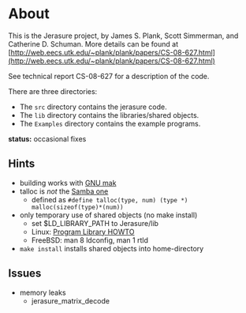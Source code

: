 # About #
This is the Jerasure project, by James S. Plank, Scott Simmerman, and
Catherine D. Schuman.  More details can be found at
[http://web.eecs.utk.edu/~plank/plank/papers/CS-08-627.html](http://web.eecs.utk.edu/~plank/plank/papers/CS-08-627.html)

See technical report CS-08-627 for a description of the code.  

There are three directories:

* The ``src`` directory contains the jerasure code.
* The ``lib`` directory contains the libraries/shared objects.
* The ``Examples`` directory contains the example programs.  

**status:** occasional fixes

## Hints ##
* building works with [GNU mak](http://www.gnu.org/s/make/)
* talloc is *not* the [Samba one](http://talloc.samba.org/talloc/doc/html/index.html)
  * defined as ``#define talloc(type, num) (type *) malloc(sizeof(type)*(num))``
* only temporary use of shared objects (no make install)
  * set $LD_LIBRARY_PATH to Jerasure/lib
  * Linux: [Program Library HOWTO](http://tldp.org/HOWTO/Program-Library-HOWTO/shared-libraries.html)
  * FreeBSD: man 8 ldconfig, man 1 rtld
* ``make install`` installs shared objects into home-directory

## Issues ##
* memory leaks
  * jerasure_matrix_decode

